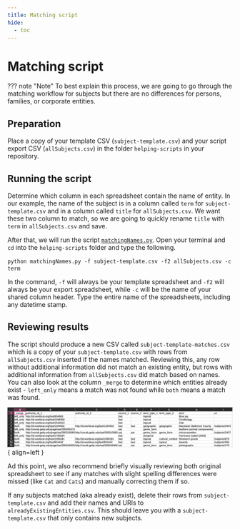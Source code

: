 ```yaml
---
title: Matching script
hide:
  - toc
---
```


# Matching script

??? note "Note"
    To best explain this process, we are going to go through the matching workflow for subjects but there are no differences for persons, families, or corporate entities.

## Preparation
Place a copy of your template CSV (`subject-template.csv`) and your script export CSV (`allSubjects.csv`) in the folder `helping-scripts` in your repository.

## Running the script

Determine which column in each spreadsheet contain the name of entity. In our example, the name of the subject is in a column called `term` for `subject-template.csv` and in a column called `title` for `allSubjects.csv`. We want these two column to match, so we are going to quickly rename `title` with `term` in `allSubjects.csv` and save.

After that, we will run the script [`matchingNames.py`](https://github.com/mjanowiecki/archivesspace-collection-ingest/blob/main/helping-scripts/matchingNames.py). Open your terminal and `cd` into the `helping-scripts` folder and type the following. 

```
python matchingNames.py -f subject-template.csv -f2 allSubjects.csv -c term

```

In the command, `-f` will always be your template spreadsheet and `-f2` will always be your export spreadsheet, while `-c` will be the name of your shared column header. Type the entire name of the spreadsheets, including any datetime stamp.

## Reviewing results

The script should produce a new CSV called `subject-template-matches.csv` which is a copy of your `subject-template.csv` with rows from `allSubjects.csv` inserted if the names matched. Reviewing this, any row without additional information did not match an existing entity, but rows with additional information from `allSubjects.csv` did match based on names. You can also look at the column `_merge` to determine which entities already exist - `left_only` means a match was not found while `both` means a match was found.

![Example match CSV](../img/example-subject-matching.png){ align=left }

Ad this point, we also recommend briefly visually reviewing both original spreadsheet to see if any matches with slight spelling differences were missed (like `Cat` and `Cats`) and manually correcting them if so.

If any subjects matched (aka already exist), delete their rows from `subject-template.csv` and add their names and URIs to `alreadyExistingEntities.csv`. This should leave you with a `subject-template.csv` that only contains new subjects.
